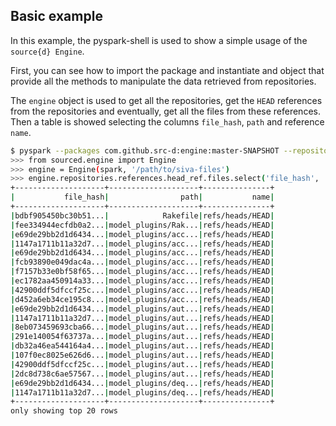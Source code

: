 ## Basic example

In this example, the pyspark-shell is used to show a simple usage of the `source{d} Engine`.

First, you can see how to import the package and instantiate and object that provide all the methods to manipulate the data retrieved from repositories.

The `engine` object is used to get all the repositories, get the `HEAD` references from the repositories and eventually, get all the files from these references. Then a table is showed selecting the columns `file_hash`, `path` and reference `name`.

```bash
$ pyspark --packages com.github.src-d:engine:master-SNAPSHOT --repositories https://jitpack.io
>>> from sourced.engine import Engine
>>> engine = Engine(spark, '/path/to/siva-files')
>>> engine.repositories.references.head_ref.files.select('file_hash', 'path', 'name').show()
+--------------------+--------------------+---------------+
|           file_hash|                path|           name|
+--------------------+--------------------+---------------+
|bdbf905450bc30b51...|            Rakefile|refs/heads/HEAD|
|fee334944ecfdb0a2...|model_plugins/Rak...|refs/heads/HEAD|
|e69de29bb2d1d6434...|model_plugins/acc...|refs/heads/HEAD|
|1147a1711b11a32d7...|model_plugins/acc...|refs/heads/HEAD|
|e69de29bb2d1d6434...|model_plugins/acc...|refs/heads/HEAD|
|fcb93890e049dac4a...|model_plugins/acc...|refs/heads/HEAD|
|f7157b33e0bf58f65...|model_plugins/acc...|refs/heads/HEAD|
|ec1782aa450914a33...|model_plugins/acc...|refs/heads/HEAD|
|42900ddf5dfccf25c...|model_plugins/acc...|refs/heads/HEAD|
|d452a6eb34ce195c8...|model_plugins/acc...|refs/heads/HEAD|
|e69de29bb2d1d6434...|model_plugins/aut...|refs/heads/HEAD|
|1147a1711b11a32d7...|model_plugins/aut...|refs/heads/HEAD|
|8eb073459693cba66...|model_plugins/aut...|refs/heads/HEAD|
|291e140054f63737a...|model_plugins/aut...|refs/heads/HEAD|
|db32a46ea544164a4...|model_plugins/aut...|refs/heads/HEAD|
|107f0ec8025e626d6...|model_plugins/aut...|refs/heads/HEAD|
|42900ddf5dfccf25c...|model_plugins/aut...|refs/heads/HEAD|
|2dc8d738c6ae57567...|model_plugins/aut...|refs/heads/HEAD|
|e69de29bb2d1d6434...|model_plugins/deq...|refs/heads/HEAD|
|1147a1711b11a32d7...|model_plugins/deq...|refs/heads/HEAD|
+--------------------+--------------------+---------------+
only showing top 20 rows

```
